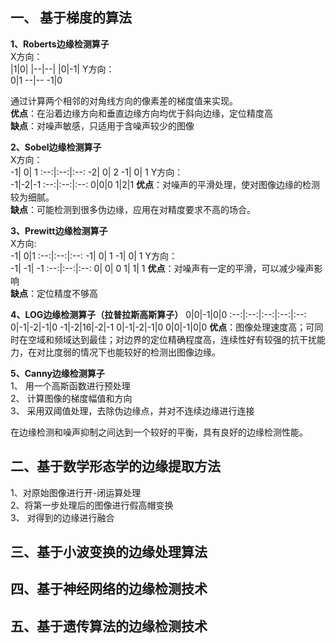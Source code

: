 ## **一、	基于梯度的算法**

**1、Roberts边缘检测算子**   
X方向：  
|1|0|
|--|--|
|0|-1|
Y方向：  
0|1
--|--
-1|0

通过计算两个相邻的对角线方向的像素差的梯度值来实现。  
**优点**：在沿着边缘方向和垂直边缘方向均优于斜向边缘，定位精度高  
**缺点**：对噪声敏感，只适用于含噪声较少的图像

**2、Sobel边缘检测算子**  
X方向：  
-1|	0|	1
:--:|:--:|:--:
-2|	0|	2
-1|	0|	1
Y方向：  
-1|-2|-1
:--:|:--:|:--:
0|0|0
1|2|1
**优点**：对噪声的平滑处理，使对图像边缘的检测较为细腻。  
**缺点**：可能检测到很多伪边缘，应用在对精度要求不高的场合。

**3、Prewitt边缘检测算子**  
X方向:    
-1|	0|1
:--:|:--:|:--:
-1|	0|	1
-1|	0|	1
Y方向：  
-1|	-1|	-1
:--:|:--:|:--:
0|	0|	0
1|	1|	1
**优点**：对噪声有一定的平滑，可以减少噪声影响  
**缺点**：定位精度不够高

**4、LOG边缘检测算子（拉普拉斯高斯算子）**
0|0|-1|0|0
:--:|:--:|:--:|:--:|:--:
0|-1|-2|-1|0
-1|-2|16|-2|-1
0|-1|-2|-1|0
0|0|-1|0|0
**优点**：图像处理速度高；可同时在空域和频域达到最佳；对边界的定位精确程度高，连续性好有较强的抗干扰能力，在对比度弱的情况下也能较好的检测出图像边缘。

**5、Canny边缘检测算子**  
1、	用一个高斯函数进行预处理  
2、	计算图像的梯度幅值和方向  
3、	采用双阈值处理，去除伪边缘点，并对不连续边缘进行连接  
  
在边缘检测和噪声抑制之间达到一个较好的平衡，具有良好的边缘检测性能。

## 二、基于数学形态学的边缘提取方法
1、对原始图像进行开-闭运算处理  
2、将第一步处理后的图像进行假高帽变换  
3、	对得到的边缘进行融合  

## 三、基于小波变换的边缘处理算法

## 四、基于神经网络的边缘检测技术

## 五、基于遗传算法的边缘检测技术

